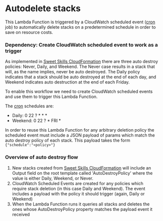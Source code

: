 # Autodelete stacks
This Lambda Function is triggered by a CloudWatch scheduled event ([cron](https://en.wikipedia.org/wiki/Cron) job) to automatically delete stacks on a predetermined schedule in order to save on resource costs.

### Dependency:  Create CloudWatch scheduled event to work as a trigger
As implemented in [Sweet Skills CloudFormation](http://github.com/sweetskills/cloud-formation) there are three auto destroy policies:  Never, Daily, and Weekend.  The Never case results in a stack that will, as the name implies, never be auto destroyed.  The Daily policy indicates that a stack should be auto destroyed at the end of each day, and Weekend indicates auto destruction at the end of each Friday.

To enable this workflow we need to create CloudWatch scheduled events and use them to trigger this Lambda Function.

The [cron](https://en.wikipedia.org/wiki/Cron) schedules are:
- Daily:    0 22 ? * * *
- Weekend:  0 22 ? * FRI *

In order to reuse this Lambda Function for any arbitrary deletion policy the scheduled event must include a JSON payload of params which match the auto destroy policy of each stack.  This payload takes the form
```{"schedule":"<policy>"}```

### Overview of auto destroy flow
1. New stacks created from [Sweet Skills CloudFormation](http://github.com/sweetskills/cloud-formation) will include an Output field on the root template called 'AutoDestroyPolicy' where the value is either Daily, Weekend, or Never.
2. CloudWatch Scheduled Events are created for any policies which require stack deletion (in this case Daily and Weekend).  The event includes a payload with the policy it should trigger (again, Daily or Weekend)
3. When the Lambda Function runs it queries all stacks and deletes the ones whose AutoDestroyPolicy property matches the payload event it received